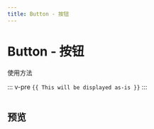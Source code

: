 ```yaml
---
title: Button - 按钮
---
```

# Button - 按钮
使用方法



::: v-pre
`{{ This will be displayed as-is }}`
:::

``` html

``` 

## 预览

<ClientOnly>
<button-demos />
</ClientOnly>


```js

```